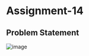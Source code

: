 # Assignment-14

## Problem Statement

![image](https://user-images.githubusercontent.com/120099863/235308702-ea4d754d-98fc-4065-8d43-f927a7612426.png)

